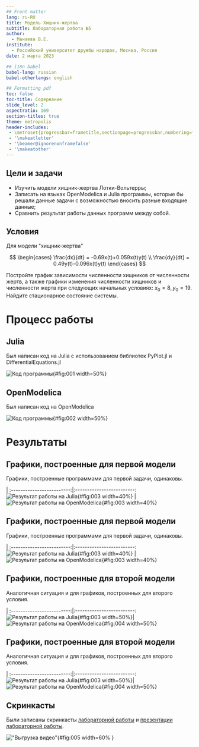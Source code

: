 ```yaml
---
## Front matter
lang: ru-RU
title: Модель Хищник-жертва
subtitle: Лабораторная работа №5
author:
  - Манаева В.Е.
institute:
  - Российский университет дружбы народов, Москва, Россия
date: 2 марта 2023

## i18n babel
babel-lang: russian
babel-otherlangs: english

## Formatting pdf
toc: false
toc-title: Содержание
slide_level: 2
aspectratio: 169
section-titles: true
theme: metropolis
header-includes:
 - \metroset{progressbar=frametitle,sectionpage=progressbar,numbering=fraction}
 - '\makeatletter'
 - '\beamer@ignorenonframefalse'
 - '\makeatother'
---
```


## Цели и задачи

- Изучить модели хищник-жертва Лотки-Вольтерры;
- Записать на языках OpenModelica и Julia программы, которые бы решали данные задачи с возможностью вносить разные входящие данные;
- Сравнить результат работы данных программ между собой.

## Условия

Для модели "хищник-жертва"

$$
\begin{cases}
\frac{dx}{dt} = -0.69x(t)+0.059x(t)y(t) \\
\frac{dy}{dt} = 0.49y(t)-0.096x(t)y(t)
\end{cases}
$$

Постройте график зависимости численности хищников от численности жертв, а также графики изменения численности хищников
и численности жертв при следующих начальных условиях: $x_0 = 8, y_0 = 19$. Найдите стационарное состояние системы.


# Процесс работы

## Julia 

Был написан код на Julia с использованием библиотек PyPlot.jl и DifferentialEquations.jl

![Код программы](./image/screenshot.png){#fig:001 width=50%}

## OpenModelica 

Был написан код на OpenModelica

![Код программы](./image/screenshot1.png){#fig:002 width=50%}


# Результаты

## Графики, построенные для первой модели

Графики, построенные программами для первой задачи, одинаковы.

 | 
:-------------------------:|:-------------------------:
![Результат работы на Julia](./image/graph1.png){#fig:003 width=40%} | ![Результат работы на OpenModelica](./image/mod_graph1.png){#fig:003 width=40%}

## Графики, построенные для первой модели

Графики, построенные программами для первой задачи, одинаковы.

 | 
:-------------------------:|:-------------------------:
![Результат работы на Julia](./image/graph1_t.png){#fig:003 width=40%} | ![Результат работы на OpenModelica](./image/mod_graph1_t.png){#fig:003 width=40%}

## Графики, построенные для второй модели

Аналогичная ситуация и для графиков, построенных для второго условия.

 | 
:-------------------------:|:-------------------------:
![Результат работы на Julia](./image/graph2.png){#fig:003 width=50%}|![Результат работы на OpenModelica](./image/mod_graph2.png){#fig:004 width=50%}

## Графики, построенные для второй модели

Аналогичная ситуация и для графиков, построенных для второго условия.

 | 
:-------------------------:|:-------------------------:
![Результат работы на Julia](./image/graph2_t.png){#fig:003 width=50%}|![Результат работы на OpenModelica](./image/mod_graph2_t.png){#fig:004 width=50%}

## Скринкасты

Были записаны скринкасты [лабораторной работы](https://youtu.be/Oj6xaBcyzBg "лабораторной работы") и [презентации лабораторной работы](https://youtu.be/_V_hC144Qms "презентации лабораторной работы").

!["Выгрузка видео"](./image/Screenshot_1.png){#fig:005 width=60% }